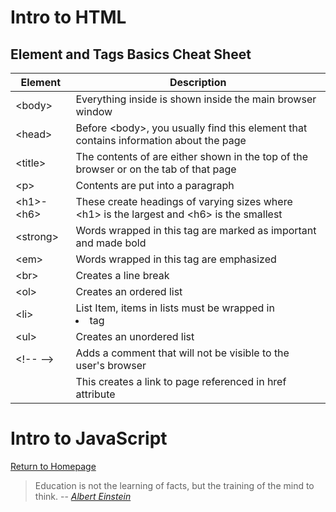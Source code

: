 # Intro to HTML
 
  
## Element and Tags Basics Cheat Sheet

| Element  | Description |
| ------------- | ------------- |
| \<body\> | Everything inside is shown inside the main browser window  |
| \<head\>  | Before \<body\>, you usually find this element that contains information about the page  |
| \<title\> | The contents of are either shown in the top of the browser or on the tab of that page|
| \<p\> | Contents are put into a paragraph  |
| \<h1\>-\<h6\>| These create headings of varying sizes where \<h1\> is the largest and \<h6\> is the smallest |
| \<strong\> | Words wrapped in this tag are marked as important and made bold |
| \<em\> | Words wrapped in this tag are emphasized  |
| \<br\> | Creates a line break  |
| \<ol\> | Creates an ordered list |
| \<li\> | List Item, items in lists must be wrapped in <li> tag |
| \<ul\> |Creates an unordered list  |
| \<!-- --> | Adds a comment that will not be visible to the user's browser |
| <a href="URL"> |This creates a link to page referenced in href attribute  |


# Intro to JavaScript

[Return to Homepage](https://claudiobailon.github.io/reading-notes/)


 
>Education is not the learning of facts,
>but the training of the mind to think.
> -- <cite>[Albert Einstein][1]</cite>

[1]:https://www.goodreads.com/quotes/6137386-education-is-not-the-learning-of-facts-but-the-training

